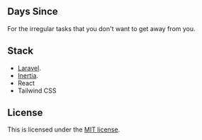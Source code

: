 ## Days Since

For the irregular tasks that you don't want to get away from you.

## Stack
- [Laravel](https://laravel.com).
- [Inertia](https://inertiajs.com/).
- React
- Tailwind CSS

## License

This is licensed under the [MIT license](https://opensource.org/licenses/MIT).
